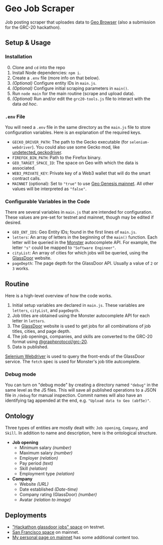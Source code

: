 # Geo Job Scraper
Job posting scraper that uploades data to [Geo Browser](https://www.geobrowser.io) (also a submission for the GRC-20 hackathon).

## Setup & Usage

### Installation
0. Clone and `cd` into the repo
1. Install Node dependencies: `npm i`.
2. Create  a `.env` file (more info on that below).
3. *(Optional)* Configure entity IDs in `main.js`.
4. *(Optional)* Configure initial scraping parameters in `main()`.
5. Run `node main` for the main routine (scrape and upload data).
6. *(Optional)* Run and/or edit the `grc20-tools.js` file to interact with the data *ad hoc*.

### `.env` File
You will need a `.env` file in the same directory as the `main.js` file to store configuration variables. Here is an explanation of the required keys.
* `GECKO_DRIVER_PATH`: The path to the Gecko executable (for `selenium-webdriver`). You could also use some Gecko mod, like [undetected_geckodriver](https://github.com/bytexenon/undetected_geckodriver).
* `FIREFOX_BIN_PATH`: Path to the Firefox binary.
* `GEO_TARGET_SPACE_ID`: The space on Geo with which the data is associated.
* `WEB3_PRIVATE_KEY`: Private key of a Web3 wallet that will do the smart contract calls.
* `MAINNET` (optional): Set to `"true"` to use [Geo Genesis mainnet](https://www.geobrowser.io). All other values will be interpreted as `"false"`.

### Configurable Variables in the Code
There are several variables in `main.js` that are intended for configuration. These values are pre-set for testnet and mainnet, though may be edited if desired.
* `GEO_ENT_IDS`: Geo Entity IDs; found in the first lines of `main.js`.
* `letters`: An array of letters in the beginning of the `main()` function. Each letter will be queried in the [Monster](https://www.monster.com) autocomplete API. For example, the letter `"s"` could be mapped to `"Software Engineer"`.
* `cityList`: An array of cities for which jobs will be queried, using the [GlassDoor](https://www.glassdoor.com) website.
* `pageDepth`: The page depth for the GlassDoor API. Usually a value of `2` or `3` works.

## Routine
Here is a high-level overview of how the code works.
1. Initial setup variables are declared in `main.js`. These variables are `letters`, `cityList`, and `pageDepth`.
2. Job titles are obtained using the Monster autocomplete API for each letter in `letters`.
3. The [GlassDoor](https://www.glassdoor.com) website is used to get jobs for all combinations of job titles, cities, and page depth.
4. The job openings, companies, and skills are converted to the GRC-20 format using [@graphprotocol/grc-20](https://www.npmjs.com/package/@graphprotocol/grc-20).
5. Data is published.

[Selenium Webdriver](https://www.npmjs.com/package/selenium-webdriver) is used to query the front-ends of the GlassDoor service. The `fetch` spec is used for Monster's job title autcomplete.

### Debug mode
You can turn on "debug mode" by creating a directory named `"debug"` in the same level as the JS files. This will save all published operations to a JSON file in `/debug` for manual inspection. Commit names will also have an identifying tag appended at the end, e.g. `"Upload data to Geo (abf5e)"`.

## Ontology
Three types of entities are mostly dealt with: `Job opening`, `Company`, and `Skill`. In addition to name and description, here is the ontological structure.
* **Job opening**
	* Minimum salary *(number)*
	* Maximum salary *(number)*
	* Employer *(relation)*
	* Pay period *(text)*
	* Skill *(relation)*
	* Employment type *(relation)*
*  **Company**
	* Website *(URL)*
	* Date established *(Date-time)*
	* Company rating (GlassDoor) *(number)*
	* Avatar *(relation to image)*


## Deployments
* ["Hackathon glassdoor jobs" space](https://geogenesis-git-feat-testnet-geo-browser.vercel.app/space/CVQRHcnE9S2XN8GqHeqkZV) on testnet.
* [San Francisco space](https://www.geobrowser.io/space/Qs46y2TuFyVvgVV3QbbVW1?tabId=EhNvAfSg2bRMmzSxgcxhkn) on mainnet.
* [My personal page on mainnet](https://www.geobrowser.io/space/Sh32vjiVJ51mSrJrGQaxB1) has some additional content too.
